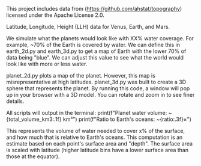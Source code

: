 This project includes data from (https://github.com/ahstat/topography) licensed under the Apache License 2.0.

Latitude, Longitude, Height (LLH) data for Venus, Earth, and Mars.

We simulate what the planets would look like with XX% water coverage. For example, ~70% of the Earth is covered by water. We can define this in earth_2d.py and earth_3d.py to get a map of Earth with the lower 70% of data being "blue". We can adjust this value to see what the world would look like with more or less water.

planet_2d.py plots a map of the planet. However, this map is misrepresentative at high latitudes. planet_3d.py was built to create a 3D sphere that represents the planet. By running this code, a window will pop up in your browser with a 3D model. You can rotate and zoom in to see finer details.

All scripts will output in the terminal:
print(f"Planet water volume: ~{total_volume_km3:.1f} km³")
print(f"Ratio to Earth's oceans: ~{ratio:.3f}×")

This represents the volume of water needed to cover x% of the surface, and how much that is relative to Earth's oceans. This computation is an estimate based on each point's surface area and "depth". The surface area is scaled with latitude (higher latitude bins have a lower surface area than those at the equator).

